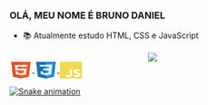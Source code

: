 ### OLÁ, MEU NOME É BRUNO DANIEL 


- 📚 Atualmente estudo HTML, CSS e JavaScript

<div align="center">
  <a href="https://github.com/BrunoD4niel">
  <img height="180em"   align="center" src="https://github-readme-stats.vercel.app/api?username=BrunoD4nielshow_icons=true&theme=react&include_all_commits=true&count_private=true"/>
</div>
<div>
  <img align="center" alt="bruno-HTML" height="30" width="40" src="https://raw.githubusercontent.com/devicons/devicon/master/icons/html5/html5-original.svg">
  <img align="center" alt="bruno-CSS" height="30" width="40" src="https://raw.githubusercontent.com/devicons/devicon/master/icons/css3/css3-original.svg">
  <img align="center" alt="bruno-Js" height="30" width="40" src="https://raw.githubusercontent.com/devicons/devicon/master/icons/javascript/javascript-plain.svg">
 
 
  ![Snake animation](https://github.com/BrunoD4niel/BrunoD4niel/blob/output/github-contribution-grid-snake.svg)
 </div> 
  
